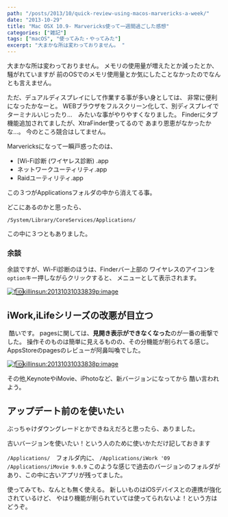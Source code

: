 ```yaml
---
path: "/posts/2013/10/quick-review-using-macos-marvericks-a-week/"
date: "2013-10-29"
title: "Mac OSX 10.9- Marvericks使って一週間過ごした感想"
categories: ["雑記"]
tags: ["macOS", "使ってみた・やってみた"]
excerpt: "大まかな所は変わっておりません。 "
---
```


大まかな所は変わっておりません。 メモリの使用量が増えたとか減ったとか、騒がれていますが 前のOSでのメモリ使用量とか気にしたことなかったのでなんとも言えません。 

ただ、デュアルディスプレイにして作業する事が多い身としては、 非常に便利になったかなーと。 WEBブラウザをフルスクリーン化して、別ディスプレイで ターミナルいじったり…　みたいな事がやりやすくなりました。 Finderにタブ機能追加されてましたが、XtraFinder使ってるので あまり恩恵がなかったかな…。 今のところ競合はしてません。 

Marvericksになって一瞬戸惑ったのは、 

- [Wi-Fi診断 (ワイヤレス診断) .app
- ネットワークユーティリティ.app
- Raidユーティリティ.app

この３つがApplicationsフォルダの中から消えてる事。 

どこにあるのかと思ったら、 

`/System/Library/CoreServices/Applications/`

 この中に３つともありました。
 
 ### 余談

 余談ですが、Wi-Fi診断のほうは、Finderバー上部の ワイヤレスのアイコンを`option`キー押しながらクリックすると、 メニューとして表示されます。
 
 [![f:id:killinsun:20131031033839p:image](https://cdn-ak.f.st-hatena.com/images/fotolife/k/killinsun/20131031/20131031033839.png "f:id:killinsun:20131031033839p:image")](http://f.hatena.ne.jp/killinsun/20131031033839)

## iWork,iLifeシリーズの改悪が目立つ

 酷いです。 pagesに関しては、**見開き表示ができなくなった**のが一番の衝撃でした。 操作そのものは簡単に見えるものの、その分機能が削られてる感じ。 AppsStoreのpagesのレビューが阿鼻叫喚でした。

[![f:id:killinsun:20131031033838p:image](https://cdn-ak.f.st-hatena.com/images/fotolife/k/killinsun/20131031/20131031033838.png "f:id:killinsun:20131031033838p:image")](http://f.hatena.ne.jp/killinsun/20131031033838) 

その他,KeynoteやiMovie、iPhotoなど、新バージョンになってから 酷い言われよう。

## アップデート前のを使いたい

ぶっちゃけダウングレードとかできねえだろと思ったら、ありました。 

古いバージョンを使いたい！という人のために使いかただけ記しておきます 


`/Applications/`　フォルダ内に、 `/Applications/iWork '09 /Applications/iMovie 9.0.9` このような感じで過去のバージョンのフォルダがあり、この中に古いアプリが残ってました。 

使ってみても、なんとも無く使える。 新しいものはiOSデバイスとの連携が強化されているけど、 やはり機能が削られていては使ってられないよ！という方はどうぞ。